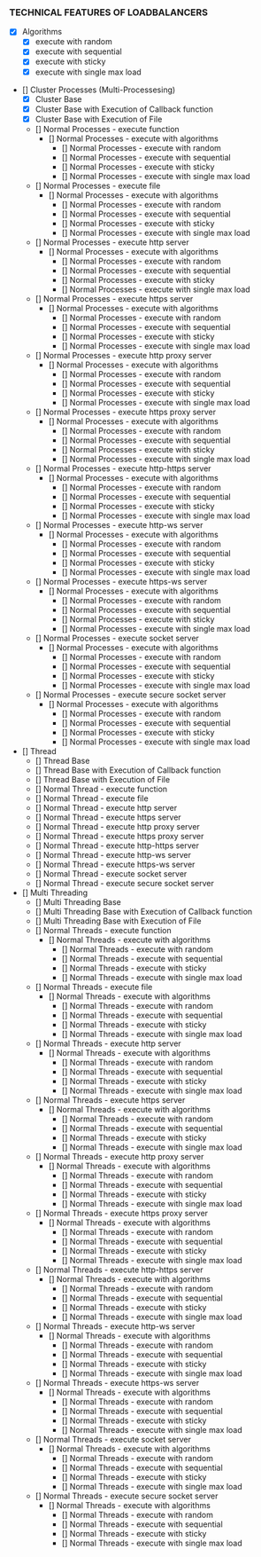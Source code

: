 
### TECHNICAL FEATURES OF LOADBALANCERS

- [x] Algorithms
    - [x] execute with random
    - [x] execute with sequential
    - [x] execute with sticky
    - [x] execute with single max load
- [] Cluster Processes (Multi-Processesing)
    - [x] Cluster Base
    - [x] Cluster Base with Execution of Callback function
    - [x] Cluster Base with Execution of File
    - [] Normal Processes - execute function
        - [] Normal Processes - execute with algorithms
            - [] Normal Processes - execute with random
            - [] Normal Processes - execute with sequential
            - [] Normal Processes - execute with sticky
            - [] Normal Processes - execute with single max load
    - [] Normal Processes - execute file
        - [] Normal Processes - execute with algorithms
            - [] Normal Processes - execute with random
            - [] Normal Processes - execute with sequential
            - [] Normal Processes - execute with sticky
            - [] Normal Processes - execute with single max load
    - [] Normal Processes - execute http server
        - [] Normal Processes - execute with algorithms
            - [] Normal Processes - execute with random
            - [] Normal Processes - execute with sequential
            - [] Normal Processes - execute with sticky
            - [] Normal Processes - execute with single max load
    - [] Normal Processes - execute https server
        - [] Normal Processes - execute with algorithms
            - [] Normal Processes - execute with random
            - [] Normal Processes - execute with sequential
            - [] Normal Processes - execute with sticky
            - [] Normal Processes - execute with single max load
    - [] Normal Processes - execute http proxy server
        - [] Normal Processes - execute with algorithms
            - [] Normal Processes - execute with random
            - [] Normal Processes - execute with sequential
            - [] Normal Processes - execute with sticky
            - [] Normal Processes - execute with single max load
    - [] Normal Processes - execute https proxy server
        - [] Normal Processes - execute with algorithms
            - [] Normal Processes - execute with random
            - [] Normal Processes - execute with sequential
            - [] Normal Processes - execute with sticky
            - [] Normal Processes - execute with single max load
    - [] Normal Processes - execute http-https server
        - [] Normal Processes - execute with algorithms
            - [] Normal Processes - execute with random
            - [] Normal Processes - execute with sequential
            - [] Normal Processes - execute with sticky
            - [] Normal Processes - execute with single max load
    - [] Normal Processes - execute http-ws server
        - [] Normal Processes - execute with algorithms
            - [] Normal Processes - execute with random
            - [] Normal Processes - execute with sequential
            - [] Normal Processes - execute with sticky
            - [] Normal Processes - execute with single max load
    - [] Normal Processes - execute https-ws server
        - [] Normal Processes - execute with algorithms
            - [] Normal Processes - execute with random
            - [] Normal Processes - execute with sequential
            - [] Normal Processes - execute with sticky
            - [] Normal Processes - execute with single max load
    - [] Normal Processes - execute socket server
        - [] Normal Processes - execute with algorithms
            - [] Normal Processes - execute with random
            - [] Normal Processes - execute with sequential
            - [] Normal Processes - execute with sticky
            - [] Normal Processes - execute with single max load
    - [] Normal Processes - execute secure socket server
        - [] Normal Processes - execute with algorithms
            - [] Normal Processes - execute with random
            - [] Normal Processes - execute with sequential
            - [] Normal Processes - execute with sticky
            - [] Normal Processes - execute with single max load
- [] Thread
    - [] Thread Base
    - [] Thread Base with Execution of Callback function
    - [] Thread Base with Execution of File
    - [] Normal Thread - execute function
    - [] Normal Thread - execute file
    - [] Normal Thread - execute http server
    - [] Normal Thread - execute https server
    - [] Normal Thread - execute http proxy server
    - [] Normal Thread - execute https proxy server
    - [] Normal Thread - execute http-https server
    - [] Normal Thread - execute http-ws server
    - [] Normal Thread - execute https-ws server
    - [] Normal Thread - execute socket server
    - [] Normal Thread - execute secure socket server
- [] Multi Threading
    - [] Multi Threading Base
    - [] Multi Threading Base with Execution of Callback function
    - [] Multi Threading Base with Execution of File
    - [] Normal Threads - execute function
        - [] Normal Threads - execute with algorithms
            - [] Normal Threads - execute with random
            - [] Normal Threads - execute with sequential
            - [] Normal Threads - execute with sticky
            - [] Normal Threads - execute with single max load
    - [] Normal Threads - execute file
        - [] Normal Threads - execute with algorithms
            - [] Normal Threads - execute with random
            - [] Normal Threads - execute with sequential
            - [] Normal Threads - execute with sticky
            - [] Normal Threads - execute with single max load
    - [] Normal Threads - execute http server
        - [] Normal Threads - execute with algorithms
            - [] Normal Threads - execute with random
            - [] Normal Threads - execute with sequential
            - [] Normal Threads - execute with sticky
            - [] Normal Threads - execute with single max load
    - [] Normal Threads - execute https server
        - [] Normal Threads - execute with algorithms
            - [] Normal Threads - execute with random
            - [] Normal Threads - execute with sequential
            - [] Normal Threads - execute with sticky
            - [] Normal Threads - execute with single max load
    - [] Normal Threads - execute http proxy server
        - [] Normal Threads - execute with algorithms
            - [] Normal Threads - execute with random
            - [] Normal Threads - execute with sequential
            - [] Normal Threads - execute with sticky
            - [] Normal Threads - execute with single max load
    - [] Normal Threads - execute https proxy server
        - [] Normal Threads - execute with algorithms
            - [] Normal Threads - execute with random
            - [] Normal Threads - execute with sequential
            - [] Normal Threads - execute with sticky
            - [] Normal Threads - execute with single max load
    - [] Normal Threads - execute http-https server
        - [] Normal Threads - execute with algorithms
            - [] Normal Threads - execute with random
            - [] Normal Threads - execute with sequential
            - [] Normal Threads - execute with sticky
            - [] Normal Threads - execute with single max load
    - [] Normal Threads - execute http-ws server
        - [] Normal Threads - execute with algorithms
            - [] Normal Threads - execute with random
            - [] Normal Threads - execute with sequential
            - [] Normal Threads - execute with sticky
            - [] Normal Threads - execute with single max load
    - [] Normal Threads - execute https-ws server
        - [] Normal Threads - execute with algorithms
            - [] Normal Threads - execute with random
            - [] Normal Threads - execute with sequential
            - [] Normal Threads - execute with sticky
            - [] Normal Threads - execute with single max load
    - [] Normal Threads - execute socket server
        - [] Normal Threads - execute with algorithms
            - [] Normal Threads - execute with random
            - [] Normal Threads - execute with sequential
            - [] Normal Threads - execute with sticky
            - [] Normal Threads - execute with single max load
    - [] Normal Threads - execute secure socket server
        - [] Normal Threads - execute with algorithms
            - [] Normal Threads - execute with random
            - [] Normal Threads - execute with sequential
            - [] Normal Threads - execute with sticky
            - [] Normal Threads - execute with single max load

